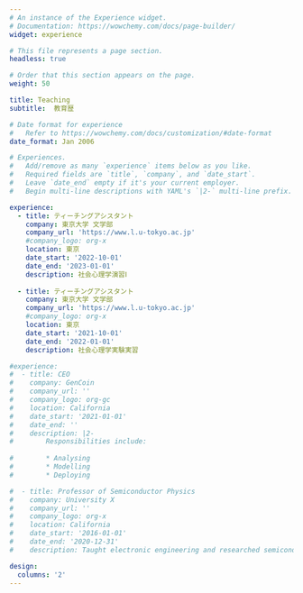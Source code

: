 ```yaml
---
# An instance of the Experience widget.
# Documentation: https://wowchemy.com/docs/page-builder/
widget: experience

# This file represents a page section.
headless: true

# Order that this section appears on the page.
weight: 50

title: Teaching
subtitle:  教育歴

# Date format for experience
#   Refer to https://wowchemy.com/docs/customization/#date-format
date_format: Jan 2006

# Experiences.
#   Add/remove as many `experience` items below as you like.
#   Required fields are `title`, `company`, and `date_start`.
#   Leave `date_end` empty if it's your current employer.
#   Begin multi-line descriptions with YAML's `|2-` multi-line prefix.

experience:
  - title: ティーチングアシスタント
    company: 東京大学 文学部
    company_url: 'https://www.l.u-tokyo.ac.jp'
    #company_logo: org-x
    location: 東京
    date_start: '2022-10-01'
    date_end: '2023-01-01'
    description: 社会心理学演習Ⅰ
    
  - title: ティーチングアシスタント
    company: 東京大学 文学部
    company_url: 'https://www.l.u-tokyo.ac.jp'
    #company_logo: org-x
    location: 東京
    date_start: '2021-10-01'
    date_end: '2022-01-01'
    description: 社会心理学実験実習

#experience:
#  - title: CEO
#    company: GenCoin
#    company_url: ''
#    company_logo: org-gc
#    location: California
#    date_start: '2021-01-01'
#    date_end: ''
#    description: |2-
#        Responsibilities include:
        
#        * Analysing
#        * Modelling
#        * Deploying

#  - title: Professor of Semiconductor Physics
#    company: University X
#    company_url: ''
#    company_logo: org-x
#    location: California
#    date_start: '2016-01-01'
#    date_end: '2020-12-31'
#    description: Taught electronic engineering and researched semiconductor physics.

design:
  columns: '2'
---
```

